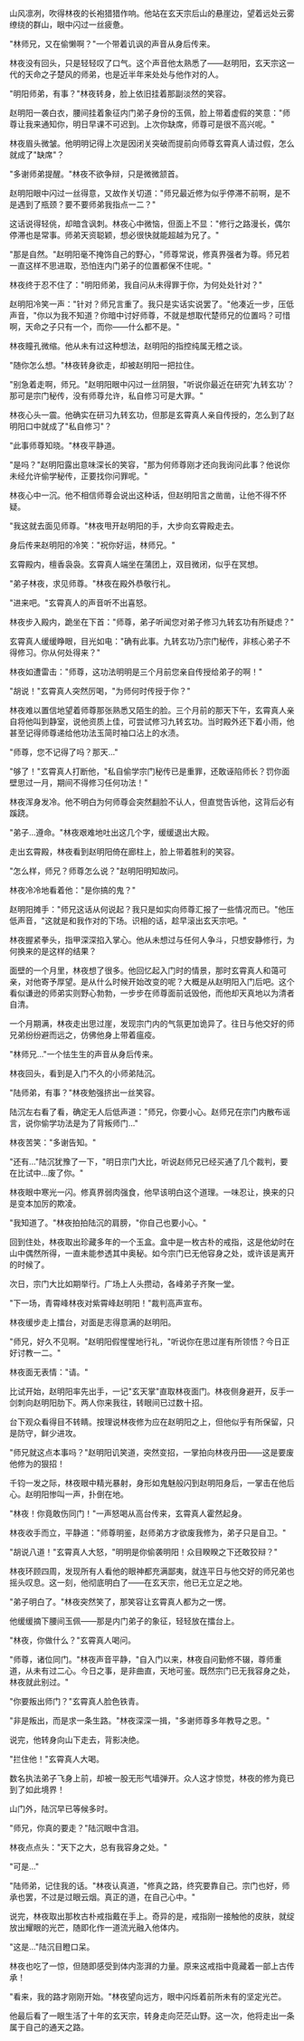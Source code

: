 山风凛冽，吹得林夜的长袍猎猎作响。他站在玄天宗后山的悬崖边，望着远处云雾缭绕的群山，眼中闪过一丝疲惫。

"林师兄，又在偷懒啊？"一个带着讥讽的声音从身后传来。

林夜没有回头，只是轻轻叹了口气。这个声音他太熟悉了——赵明阳，玄天宗这一代的天命之子楚风的师弟，也是近半年来处处与他作对的人。

"明阳师弟，有事？"林夜转身，脸上依旧挂着那副淡然的笑容。

赵明阳一袭白衣，腰间挂着象征内门弟子身份的玉佩，脸上带着虚假的笑意："师尊让我来通知你，明日早课不可迟到。上次你缺席，师尊可是很不高兴呢。"

林夜眉头微皱。他明明记得上次是因闭关突破而提前向师尊玄霄真人请过假，怎么就成了"缺席"？

"多谢师弟提醒。"林夜不欲争辩，只是微微颔首。

赵明阳眼中闪过一丝得意，又故作关切道："师兄最近修为似乎停滞不前啊，是不是遇到了瓶颈？要不要师弟我指点一二？"

这话说得轻佻，却暗含讽刺。林夜心中微恼，但面上不显："修行之路漫长，偶尔停滞也是常事。师弟天资聪颖，想必很快就能超越为兄了。"

"那是自然。"赵明阳毫不掩饰自己的野心，"师尊常说，修真界强者为尊。师兄若一直这样不思进取，恐怕连内门弟子的位置都保不住呢。"

林夜终于忍不住了："明阳师弟，我自问从未得罪于你，为何处处针对？"

赵明阳冷笑一声："针对？师兄言重了。我只是实话实说罢了。"他凑近一步，压低声音，"你以为我不知道？你暗中讨好师尊，不就是想取代楚师兄的位置吗？可惜啊，天命之子只有一个，而你——什么都不是。"

林夜瞳孔微缩。他从未有过这种想法，赵明阳的指控纯属无稽之谈。

"随你怎么想。"林夜转身欲走，却被赵明阳一把拉住。

"别急着走啊，师兄。"赵明阳眼中闪过一丝阴狠，"听说你最近在研究'九转玄功'？那可是宗门秘传，没有师尊允许，私自修习可是大罪。"

林夜心头一震。他确实在研习九转玄功，但那是玄霄真人亲自传授的，怎么到了赵明阳口中就成了"私自修习"？

"此事师尊知晓。"林夜平静道。

"是吗？"赵明阳露出意味深长的笑容，"那为何师尊刚才还向我询问此事？他说你未经允许偷学秘传，正要找你问罪呢。"

林夜心中一沉。他不相信师尊会说出这种话，但赵明阳言之凿凿，让他不得不怀疑。

"我这就去面见师尊。"林夜甩开赵明阳的手，大步向玄霄殿走去。

身后传来赵明阳的冷笑："祝你好运，林师兄。"

玄霄殿内，檀香袅袅。玄霄真人端坐在蒲团上，双目微闭，似乎在冥想。

"弟子林夜，求见师尊。"林夜在殿外恭敬行礼。

"进来吧。"玄霄真人的声音听不出喜怒。

林夜步入殿内，跪坐在下首："师尊，弟子听闻您对弟子修习九转玄功有所疑虑？"

玄霄真人缓缓睁眼，目光如电："确有此事。九转玄功乃宗门秘传，非核心弟子不得修习。你从何处得来？"

林夜如遭雷击："师尊，这功法明明是三个月前您亲自传授给弟子的啊！"

"胡说！"玄霄真人突然厉喝，"为师何时传授于你？"

林夜难以置信地望着师尊那张熟悉又陌生的脸。三个月前的那天下午，玄霄真人亲自将他叫到静室，说他资质上佳，可尝试修习九转玄功。当时殿外还下着小雨，他甚至记得师尊递给他功法玉简时袖口沾上的水渍。

"师尊，您不记得了吗？那天..."

"够了！"玄霄真人打断他，"私自偷学宗门秘传已是重罪，还敢诬陷师长？罚你面壁思过一月，期间不得修习任何功法！"

林夜浑身发冷。他不明白为何师尊会突然翻脸不认人，但直觉告诉他，这背后必有蹊跷。

"弟子...遵命。"林夜艰难地吐出这几个字，缓缓退出大殿。

走出玄霄殿，林夜看到赵明阳倚在廊柱上，脸上带着胜利的笑容。

"怎么样，师兄？师尊怎么说？"赵明阳明知故问。

林夜冷冷地看着他："是你搞的鬼？"

赵明阳摊手："师兄这话从何说起？我只是如实向师尊汇报了一些情况而已。"他压低声音，"这就是和我作对的下场。识相的话，趁早滚出玄天宗吧。"

林夜握紧拳头，指甲深深掐入掌心。他从未想过与任何人争斗，只想安静修行，为何换来的是这样的结果？

面壁的一个月里，林夜想了很多。他回忆起入门时的情景，那时玄霄真人和蔼可亲，对他寄予厚望。是从什么时候开始改变的呢？大概是从赵明阳入门后吧。这个看似谦逊的师弟实则野心勃勃，一步步在师尊面前诋毁他，而他却天真地以为清者自清。

一个月期满，林夜走出思过崖，发现宗门内的气氛更加诡异了。往日与他交好的师兄弟纷纷避而远之，仿佛他身上带着瘟疫。

"林师兄..."一个怯生生的声音从身后传来。

林夜回头，看到是入门不久的小师弟陆沉。

"陆师弟，有事？"林夜勉强挤出一丝笑容。

陆沉左右看了看，确定无人后低声道："师兄，你要小心。赵师兄在宗门内散布谣言，说你偷学功法是为了背叛师门..."

林夜苦笑："多谢告知。"

"还有..."陆沉犹豫了一下，"明日宗门大比，听说赵师兄已经买通了几个裁判，要在比试中...废了你。"

林夜眼中寒光一闪。修真界弱肉强食，他早该明白这个道理。一味忍让，换来的只是变本加厉的欺凌。

"我知道了。"林夜拍拍陆沉的肩膀，"你自己也要小心。"

回到住处，林夜取出珍藏多年的一个玉盒。盒中是一枚古朴的戒指，这是他幼时在山中偶然所得，一直未能参透其中奥秘。如今宗门已无他容身之处，或许该是离开的时候了。

次日，宗门大比如期举行。广场上人头攒动，各峰弟子齐聚一堂。

"下一场，青霄峰林夜对紫霄峰赵明阳！"裁判高声宣布。

林夜缓步走上擂台，对面是志得意满的赵明阳。

"师兄，好久不见啊。"赵明阳假惺惺地行礼，"听说你在思过崖有所领悟？今日正好讨教一二。"

林夜面无表情："请。"

比试开始，赵明阳率先出手，一记"玄天掌"直取林夜面门。林夜侧身避开，反手一剑刺向赵明阳肋下。两人你来我往，转眼间已过数十招。

台下观众看得目不转睛。按理说林夜修为应在赵明阳之上，但他似乎有所保留，只是防守，鲜少进攻。

"师兄就这点本事吗？"赵明阳讥笑道，突然变招，一掌拍向林夜丹田——这是要废他修为的狠招！

千钧一发之际，林夜眼中精光暴射，身形如鬼魅般闪到赵明阳身后，一掌击在他后心。赵明阳惨叫一声，扑倒在地。

"林夜！你竟敢伤同门！"一声怒喝从高台传来，玄霄真人霍然起身。

林夜收手而立，平静道："师尊明鉴，赵师弟方才欲废我修为，弟子只是自卫。"

"胡说八道！"玄霄真人大怒，"明明是你偷袭明阳！众目睽睽之下还敢狡辩？"

林夜环顾四周，发现所有人看他的眼神都充满鄙夷，就连平日与他交好的师兄弟也摇头叹息。这一刻，他彻底明白了——在玄天宗，他已无立足之地。

"弟子明白了。"林夜突然笑了，那笑容让玄霄真人都为之一愣。

他缓缓摘下腰间玉佩——那是内门弟子的象征，轻轻放在擂台上。

"林夜，你做什么？"玄霄真人喝问。

"师尊，诸位同门。"林夜声音平静，"自入门以来，林夜自问勤修不辍，尊师重道，从未有过二心。今日之事，是非曲直，天地可鉴。既然宗门已无我容身之处，林夜就此别过。"

"你要叛出师门？"玄霄真人脸色铁青。

"非是叛出，而是求一条生路。"林夜深深一揖，"多谢师尊多年教导之恩。"

说完，他转身向山下走去，背影决绝。

"拦住他！"玄霄真人大喝。

数名执法弟子飞身上前，却被一股无形气墙弹开。众人这才惊觉，林夜的修为竟已到了如此境界！

山门外，陆沉早已等候多时。

"师兄，你真的要走？"陆沉眼中含泪。

林夜点点头："天下之大，总有我容身之处。"

"可是..."

"陆师弟，记住我的话。"林夜认真道，"修真之路，终究要靠自己。宗门也好，师承也罢，不过是过眼云烟。真正的道，在自己心中。"

说完，林夜取出那枚古朴戒指戴在手上。奇异的是，戒指刚一接触他的皮肤，就绽放出耀眼的光芒，随即化作一道流光融入他体内。

"这是..."陆沉目瞪口呆。

林夜也吃了一惊，但随即感受到体内澎湃的力量。原来这戒指中竟藏着一部上古传承！

"看来，我的路才刚刚开始。"林夜望向远方，眼中闪烁着前所未有的坚定光芒。

他最后看了一眼生活了十年的玄天宗，转身走向茫茫山野。这一次，他将走出一条属于自己的通天之路。
